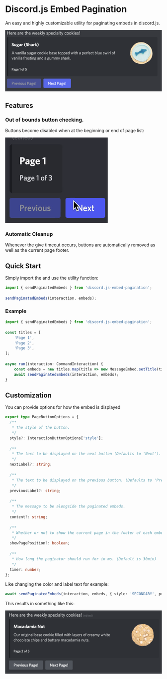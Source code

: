 # Discord.js Embed Pagination

An easy and highly customizable utility for paginating embeds in discord.js.

<img src="docs/hero.png" width="700"/>

## Features

### Out of bounds button checking.

Buttons become disabled when at the beginning or end of page list:

![bounds demo](/docs/bounds.gif)

### Automatic Cleanup

Whenever the give timeout occurs, buttons are automatically removed as well as the current page footer.

## Quick Start

Simply import the and use the utility function:

```ts
import { sendPaginatedEmbeds } from 'discord.js-embed-pagination';

sendPaginatedEmbeds(interaction, embeds);
```

### Example

```ts
import { sendPaginatedEmbeds } from 'discord.js-embed-pagination';

const titles = [
    'Page 1',
    'Page 2',
    'Page 3',
];

async run(interaction: CommandInteraction) {
    const embeds = new titles.map(title => new MessageEmbed.setTitle(title));
    await sendPaginatedEmbeds(interaction, embeds);
}
```

## Customization

You can provide options for how the embed is displayed

```ts
export type PageButtonOptions = {
  /**
   * The style of the button.
   */
  style?: InteractionButtonOptions['style'];

  /**
   * The text to be displayed on the next button (Defaults to 'Next').
   */
  nextLabel?: string;

  /**
   * The text to be displayed on the previous button. (Defaults to 'Previous').
   */
  previousLabel?: string;

  /**
   * The message to be alongside the paginated embeds.
   */
  content?: string;

  /**
   * Whether or not to show the current page in the footer of each embed (Defaults to being shown).
   */
  showPagePosition?: boolean;

  /**
   * How long the paginator should run for in ms. (Default is 30min)
   */
  time?: number;
};
```

Like changing the color and label text for example:
```ts
await sendPaginatedEmbeds(interaction, embeds, { style: 'SECONDARY', previousLabel: 'Previous Page!', nextLabel: 'Next Page!' });
```

This results in something like this:

<img src="docs/different-styles.png" width="700"/>
